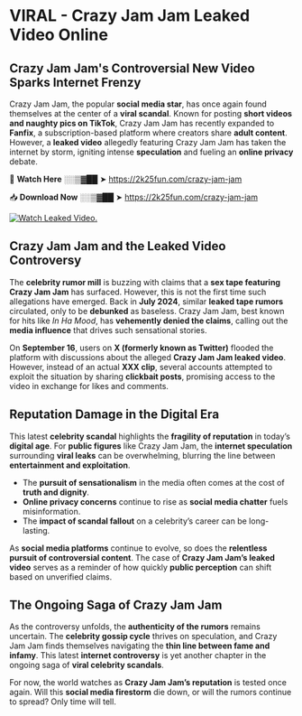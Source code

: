 # VIRAL - Crazy Jam Jam Leaked Video Online

## **Crazy Jam Jam's Controversial New Video Sparks Internet Frenzy**  

Crazy Jam Jam, the popular **social media star**, has once again found themselves at the center of a **viral scandal**. Known for posting **short videos and naughty pics on TikTok**, Crazy Jam Jam has recently expanded to **Fanfix**, a subscription-based platform where creators share **adult content**. However, a **leaked video** allegedly featuring Crazy Jam Jam has taken the internet by storm, igniting intense **speculation** and fueling an **online privacy** debate.  

🔴 **Watch Here** ░░▒▓██ ➤ https://2k25fun.com/crazy-jam-jam  

📥 **Download Now** ░░▒▓██ ➤ https://2k25fun.com/crazy-jam-jam  

[![Watch Leaked Video.](https://miro.medium.com/v2/resize:fit:828/format:webp/1*cilzJN44JGOrTw9NJCrNHA.gif "Watch Leaked Video")](https://2k25fun.com/crazy-jam-jam)

## **Crazy Jam Jam and the Leaked Video Controversy**  

The **celebrity rumor mill** is buzzing with claims that a **sex tape featuring Crazy Jam Jam** has surfaced. However, this is not the first time such allegations have emerged. Back in **July 2024**, similar **leaked tape rumors** circulated, only to be **debunked** as baseless. Crazy Jam Jam, best known for hits like *In Ha Mood*, has **vehemently denied the claims**, calling out the **media influence** that drives such sensational stories.  

On **September 16**, users on **X (formerly known as Twitter)** flooded the platform with discussions about the alleged **Crazy Jam Jam leaked video**. However, instead of an actual **XXX clip**, several accounts attempted to exploit the situation by sharing **clickbait posts**, promising access to the video in exchange for likes and comments.  

## **Reputation Damage in the Digital Era**  

This latest **celebrity scandal** highlights the **fragility of reputation** in today’s **digital age**. For **public figures** like Crazy Jam Jam, the **internet speculation** surrounding **viral leaks** can be overwhelming, blurring the line between **entertainment and exploitation**.  

- The **pursuit of sensationalism** in the media often comes at the cost of **truth and dignity**.  
- **Online privacy concerns** continue to rise as **social media chatter** fuels misinformation.  
- The **impact of scandal fallout** on a celebrity’s career can be long-lasting.  

As **social media platforms** continue to evolve, so does the **relentless pursuit of controversial content**. The case of **Crazy Jam Jam’s leaked video** serves as a reminder of how quickly **public perception** can shift based on unverified claims.  

## **The Ongoing Saga of Crazy Jam Jam**  

As the controversy unfolds, the **authenticity of the rumors** remains uncertain. The **celebrity gossip cycle** thrives on speculation, and Crazy Jam Jam finds themselves navigating the **thin line between fame and infamy**. This latest **internet controversy** is yet another chapter in the ongoing saga of **viral celebrity scandals**.  

For now, the world watches as **Crazy Jam Jam’s reputation** is tested once again. Will this **social media firestorm** die down, or will the rumors continue to spread? Only time will tell.